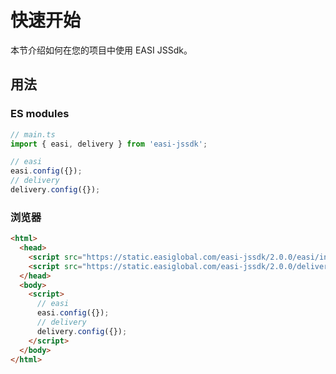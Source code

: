 # 快速开始

本节介绍如何在您的项目中使用 EASI JSSdk。

## 用法

### ES modules

```typescript
// main.ts
import { easi, delivery } from 'easi-jssdk';

// easi
easi.config({});
// delivery
delivery.config({});
```

### 浏览器

```html
<html>
  <head>
    <script src="https://static.easiglobal.com/easi-jssdk/2.0.0/easi/index.min.js"></script>
    <script src="https://static.easiglobal.com/easi-jssdk/2.0.0/delivery/index.min.js"></script>
  </head>
  <body>
    <script>
      // easi
      easi.config({});
      // delivery
      delivery.config({});
    </script>
  </body>
</html>
```

